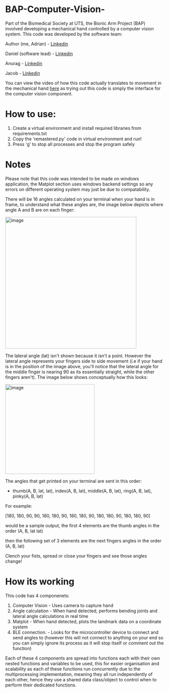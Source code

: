 # BAP-Computer-Vision-
Part of the Biomedical Society at UTS, the Bionic Arm Project (BAP) involved developing a mechanical hand controlled by a computer vision system. This code was developed by the software team: 

Author (me, Adrian) - [Linkedin](https://www.linkedin.com/in/adrian-kumar-a70b0b259) 

Daniel (software lead) - [Linkedin](https://www.linkedin.com/in/daniel-chahine-50a2ab264?lipi=urn%3Ali%3Apage%3Ad_flagship3_profile_view_base_contact_details%3BtRjad9KdTLyZIWjYuTQ8IA%3D%3D)

Anurag - [Linkedin](https://www.linkedin.com/in/anurag-majumder-481029232?lipi=urn%3Ali%3Apage%3Ad_flagship3_profile_view_base_contact_details%3BT4lBAii%2FR%2F2kfUeYqo3G1w%3D%3D)

Jacob - [Linkedin](https://www.linkedin.com/in/jacob-bayne-02835a277?lipi=urn%3Ali%3Apage%3Ad_flagship3_profile_view_base_contact_details%3B3ThAKzUJR7S5ulri5DFnEw%3D%3D)

You can view the video of how this code actually translates to movement in the mechanical hand [here](https://drive.google.com/drive/folders/1-24nlewgdvUrevBZ6LZN-M61UWab__Bv?usp=sharing) as trying out this code is simply the interface for the computer vision component.


# How to use:
1. Create a virtual environment and install required libraries from requirements.txt
2. Copy the 'remastered.py' code in virtual environment and run!
3. Press 'g' to stop all processes and stop the program safely

# Notes
Please note that this code was intended to be made on windows application, the Matplot section uses windows backend settings so any errors on different operating system may just be due to compatability.

There will be 16 angles calculated on your terminal when your hand is in frame, to understand what these angles are, the image below depicts where angle A and B are on each finger:

<img width="417" alt="image" src="https://github.com/user-attachments/assets/103124ef-a7b6-406e-9a20-6a456b5d5e8c">

The lateral angle (lat) isn't shown because it isn't a point. However the lateral angle represents your fingers side to side movement (i.e if your hand is in the position of the image above, you'll notice that the lateral angle for the middle finger is nearing 90 as its essentially straight, while the other fingers aren't). The image below shows conceptually how this looks:

<img width="284" alt="image" src="https://github.com/user-attachments/assets/be99b991-b366-4df7-97d4-00e1a2364627">

The angles that get printed on your terminal are sent in this order:
- thumb(A, B, lat, lat), index(A, B, lat), middle(A, B, lat), ring(A, B, lat), pinky(A, B, lat)


For example:

[180, 180, 90, 90, 180, 180, 90, 180, 180, 90, 180, 180, 90, 180, 180, 90] 

would be a sample output, the first 4 elements are the thumb angles in the order (A, B, lat lat)

then the following set of 3 elements are the next fingers angles in the order (A, B, lat)

Clench your fists, spread or close your fingers and see those angles change!

# How its working
This code has 4 componenets: 
1. Computer Vision - Uses camera to capture hand
2. Angle calculation - When hand detected, performs bending joints and lateral angle calculations in real time
3. Matplot - When hand detected, plots the landmark data on a coordinate system
4. BLE connection. - Looks for the microcontroller device to connect and send angles to (however this will not connect to anything on your end so you can simply ignore its process as it will stop itself or comment out the function)

Each of these 4 components are spread into functions each with their own nested functions and variables to be used, this for easier organisation and scalability as each of these functions run concurrently due to the multiprocessing implementation, meaning they all run independently of each other, hence they use a shared data class/object to control when to perform their dedicated functions.


